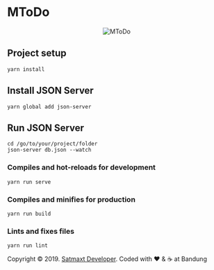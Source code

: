 # MToDo

<p align="center">
  <img src="https://i.imgur.com/T1087Nf.png" alt="MToDo" />
</p>

## Project setup

```
yarn install
```

## Install JSON Server

```
yarn global add json-server
```

## Run JSON Server

```
cd /go/to/your/project/folder
json-server db.json --watch
```

### Compiles and hot-reloads for development

```
yarn run serve
```

### Compiles and minifies for production

```
yarn run build
```

### Lints and fixes files

```
yarn run lint
```

Copyright &copy; 2019. [Satmaxt Developer](https://satmaxt.xyz). Coded with :heart: & :coffee: at Bandung
